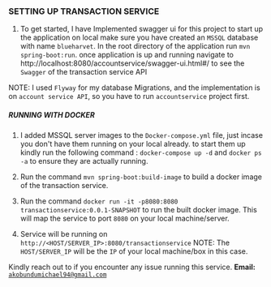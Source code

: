 <h3>SETTING UP TRANSACTION SERVICE</h3>

1) To get started, I have Implemented swagger ui for this project to start up the application on local make sure you have created an <code>MSSQL</code> database with name <code>blueharvet</code>.
   In the root directory of the application run <code>mvn spring-boot:run</code>.
   once application is up and running navigate to http://localhost:8080/accountservice/swagger-ui.html#/ to see the <code>Swagger</code> of the transaction service API

NOTE: I used <code>Flyway</code> for my database Migrations, and the implementation is on <code>account service API</code>, so you have to run <code>accountservice</code> project first.

<h5>RUNNING WITH DOCKER</h5>

1) I added MSSQL server</code> images to the <code>Docker-compose.yml</code> file, just incase you don't have them running on your local already.
   to start them up kindly run the following command : <code>docker-compose up -d</code> and <code>docker ps -a</code> to ensure they are actually running.


2) Run the command <code>mvn spring-boot:build-image</code> to build a docker image of the transaction service.


3) Run the command <code>docker run -it -p8080:8080 transactionservice:0.0.1-SNAPSHOT</code> to run the built docker image. This will map the service to port <code>8080</code> on your local machine/server.


4) Service will be running on <code>http://<HOST/SERVER_IP>:8080/transactionservice</code>
   NOTE: The <code>HOST/SERVER_IP</code> will be the <code>IP</code> of your local machine/box in this case.

Kindly reach out to if you encounter any issue running this service. <b>Email: </b><code>akobundumichael94@gmail.com</code>